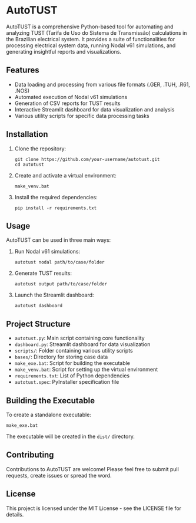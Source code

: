 # AutoTUST

AutoTUST is a comprehensive Python-based tool for automating and analyzing TUST (Tarifa de Uso do Sistema de Transmissão) calculations in the Brazilian electrical system. It provides a suite of functionalities for processing electrical system data, running Nodal v61 simulations, and generating insightful reports and visualizations.

## Features

- Data loading and processing from various file formats (.GER, .TUH, .R61, .NOS)
- Automated execution of Nodal v61 simulations
- Generation of CSV reports for TUST results
- Interactive Streamlit dashboard for data visualization and analysis
- Various utility scripts for specific data processing tasks

## Installation

1. Clone the repository:
   ```
   git clone https://github.com/your-username/autotust.git
   cd autotust
   ```

2. Create and activate a virtual environment:
   ```
   make_venv.bat
   ```

3. Install the required dependencies:
   ```
   pip install -r requirements.txt
   ```

## Usage

AutoTUST can be used in three main ways:

1. Run Nodal v61 simulations:
   ```
   autotust nodal path/to/case/folder
   ```

2. Generate TUST results:
   ```
   autotust output path/to/case/folder
   ```

3. Launch the Streamlit dashboard:
   ```
   autotust dashboard
   ```

## Project Structure

- `autotust.py`: Main script containing core functionality
- `dashboard.py`: Streamlit dashboard for data visualization
- `scripts/`: Folder containing various utility scripts
- `bases/`: Directory for storing case data
- `make_exe.bat`: Script for building the executable
- `make_venv.bat`: Script for setting up the virtual environment
- `requirements.txt`: List of Python dependencies
- `autotust.spec`: PyInstaller specification file

## Building the Executable

To create a standalone executable:

```
make_exe.bat
```

The executable will be created in the `dist/` directory.

## Contributing

Contributions to AutoTUST are welcome! Please feel free to submit pull requests, create issues or spread the word.

## License

This project is licensed under the MIT License - see the LICENSE file for details.